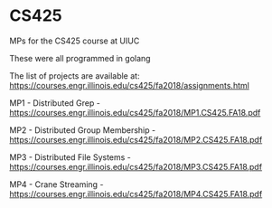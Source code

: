 # CS425
MPs for the CS425 course at UIUC

These were all programmed in golang

The list of projects are available at: https://courses.engr.illinois.edu/cs425/fa2018/assignments.html


MP1 - Distributed Grep - https://courses.engr.illinois.edu/cs425/fa2018/MP1.CS425.FA18.pdf

MP2 - Distributed Group Membership - https://courses.engr.illinois.edu/cs425/fa2018/MP2.CS425.FA18.pdf

MP3 - Distributed File Systems - https://courses.engr.illinois.edu/cs425/fa2018/MP3.CS425.FA18.pdf

MP4 - Crane Streaming - https://courses.engr.illinois.edu/cs425/fa2018/MP4.CS425.FA18.pdf
